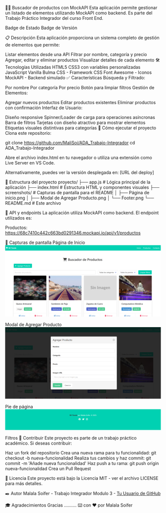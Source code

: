 🦸‍♀️ Buscador de productos con MockAPI
Esta aplicación permite gestionar un listado de elementos utilizando MockAPI como backend. Es parte del Trabajo Práctico Integrador del curso Front End.

Badge de Estado Badge de Versión

📋 Descripción
Esta aplicación proporciona un sistema completo de gestión de elementos que permite:

Listar elementos desde una API
Filtrar por nombre, categoría y precio
Agregar, editar y eliminar productos
Visualizar detalles de cada elemento
🛠️ Tecnologías Utilizadas
HTML5
CSS3 con variables personalizadas
JavaScript Vanilla
Bulma CSS - Framework CSS
Font Awesome - Iconos
MockAPI - Backend simulado
✅ Características
Búsqueda y Filtrado:

Por nombre
Por categoría
Por precio
Botón para limpiar filtros
Gestión de Elementos:

Agregar nuevos productos
Editar productos existentes
Eliminar productos con confirmación
Interfaz de Usuario:

Diseño responsive
Spinner/Loader de carga para operaciones asíncronas
Barra de filtros 
Tarjetas con diseño atractivo para mostrar elementos
Etiquetas visuales distintivas para categorías
🚀 Cómo ejecutar el proyecto
Clona este repositorio:

git clone https://github.com/MaliSoi/ADA_Trabajo-Integrador
cd ADA_Trabajo-Integrador

Abre el archivo index.html en tu navegador o utiliza una extensión como Live Server en VS Code.

Alternativamente, puedes ver la versión desplegada en: [URL del deploy]

📁 Estructura del proyecto
proyecto/
├── app.js             # Lógica principal de la aplicación
├── index.html         # Estructura HTML y componentes visuales
├── screenshots/       # Capturas de pantalla para el README
│    ├── Página de inicio.png
│    ├── Modal de Agregar Producto.png
│    └── Footer.png
└── README.md          # Este archivo

🔗 API y endpoints
La aplicación utiliza MockAPI como backend. El endpoint utilizados es:

Productos: https://68c7410c442c663bd0291346.mockapi.io/api/v1/productos


📸 Capturas de pantalla
Página de Inicio
![Página de inicio](./screenshots/Pagina%20de%20Inicio.png)


Modal de Agregar Producto
![Modal de Agregar producto](./screenshots/Modal%20de%20Agregar%20producto.png)

Pie de página
![Pie de página](./screenshots/Footer.png)

Filtros 
🤝 Contribuir
Este proyecto es parte de un trabajo práctico académico. Si deseas contribuir:

Haz un fork del repositorio
Crea una nueva rama para tu funcionalidad: git checkout -b nueva-funcionalidad
Realiza tus cambios y haz commit: git commit -m 'Añade nueva funcionalidad'
Haz push a tu rama: git push origin nueva-funcionalidad
Crea un Pull Request

📄 Licencia
Este proyecto está bajo la Licencia MIT - ver el archivo LICENSE para más detalles.

✒️ Autor
Malala Soifer - Trabajo Integrador Modulo 3 - [Tu Usuario de GitHub](https://github.com/MaliSoi)

🎓 Agradecimientos
Gracias ..........
⌨️ con ❤️ por Malala Soifer